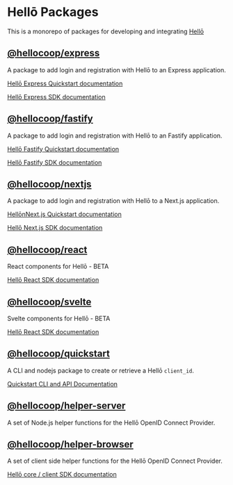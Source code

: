 # Hellō Packages

This is a monorepo of packages for developing and integrating [Hellō](https://hello.dev)

## [@hellocoop/express](./express/)

A package to add login and registration with Hellō to an Express application.

[Hellō Express Quickstart documentation](https://www.hello.dev/docs/quickstarts/express)

[Hellō Express SDK documentation](https://www.hello.dev/docs/sdks/express)

## [@hellocoop/fastify](./fastify/)

A package to add login and registration with Hellō to an Fastify application.

[Hellō Fastify Quickstart documentation](https://www.hello.dev/docs/quickstarts/fastify)

[Hellō Fastify SDK documentation](https://www.hello.dev/docs/sdks/fastify)


## [@hellocoop/nextjs](./nextjs/)

A package to add login and registration with Hellō to a Next.js application.

[HellōnNext.js Quickstart documentation](https://www.hello.dev/docs/quickstarts/nextjs)

[Hellō Next.js SDK documentation](https://www.hello.dev/docs/sdks/nextjs)

## [@hellocoop/react](./react/)

React components for Hellō - BETA

[Hellō React SDK documentation](https://www.hello.dev/docs/sdks/react)

## [@hellocoop/svelte](./svelte/)

Svelte components for Hellō - BETA

[Hellō React SDK documentation](https://www.hello.dev/docs/sdks/svelte)


## [@hellocoop/quickstart](./quickstart/)

A CLI and nodejs package to create or retrieve a Hellō `client_id`. 

[Quickstart CLI and API Documentation](https://www.hello.dev/docs/sdks/quickstart)

## [@hellocoop/helper-server](./helper-server/)

A set of Node.js helper functions for the Hellō OpenID Connect Provider.

## [@hellocoop/helper-browser](./helper-browser/)

A set of client side helper functions for the Hellō OpenID Connect Provider.

[Hellō core / client SDK documentation](https://www.hello.dev/docs/sdks/quickstart/core-client)
